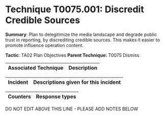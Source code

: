 # Technique T0075.001: Discredit Credible Sources

**Summary**: Plan to delegitimize the media landscape and degrade public trust in reporting, by discrediting credible sources. This makes it easier to promote influence operation content.

**Tactic**: TA02 Plan Objectives           **Parent Technique:** T0075 Dismiss


| Associated Technique | Description |
| --------- | ------------------------- |



| Incident | Descriptions given for this incident |
| -------- | -------------------- |



| Counters | Response types |
| -------- | -------------- |


DO NOT EDIT ABOVE THIS LINE - PLEASE ADD NOTES BELOW